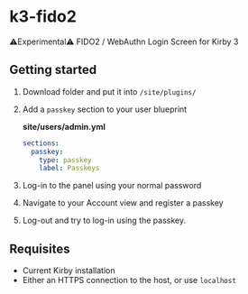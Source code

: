 # k3-fido2
⚠️Experimental⚠️ FIDO2 / WebAuthn Login Screen for Kirby 3 


## Getting started

1. Download folder and put it into `/site/plugins/`
2. Add a `passkey` section to your user blueprint  

    **site/users/admin.yml**
    ```yml
    sections:
      passkey:
        type: passkey
        label: Passkeys
    ```
3. Log-in to the panel using your normal password
4. Navigate to your Account view and register a passkey
5. Log-out and try to log-in using the passkey. 

## Requisites 

- Current Kirby installation
- Either an HTTPS connection to the host, or use `localhost`
